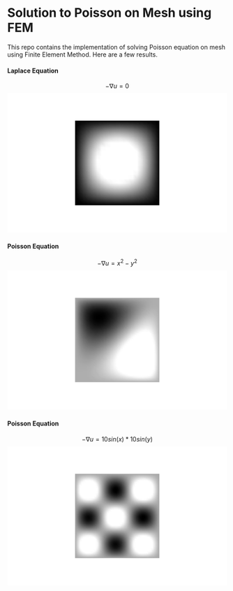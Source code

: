 # Solution to Poisson on Mesh using FEM
This repo contains the implementation of solving Poisson equation on mesh using Finite Element Method. 
Here are a few results. 


#### Laplace Equation
$$-\nabla u =0 $$ 
![](./assets/images/laplace00.png)

#### Poisson Equation
$$-\nabla u = x^2-y^2 $$
![](./assets/images/x2-y200.png)

#### Poisson Equation
$$-\nabla u = 10sin(x) * 10sin(y) $$
![](./assets/images/sin00.png)
